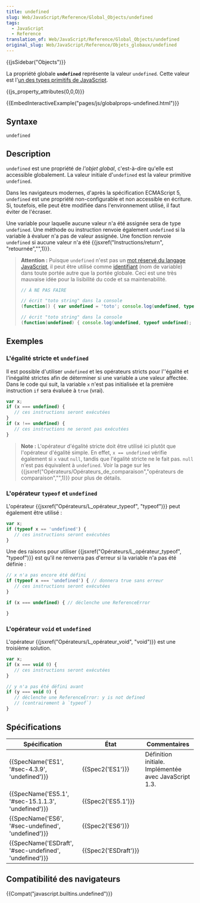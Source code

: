 ```yaml
---
title: undefined
slug: Web/JavaScript/Reference/Global_Objects/undefined
tags:
  - JavaScript
  - Reference
translation_of: Web/JavaScript/Reference/Global_Objects/undefined
original_slug: Web/JavaScript/Reference/Objets_globaux/undefined
---
```

{{jsSidebar("Objects")}}

La propriété globale **`undefined`** représente la valeur `undefined`_._ Cette valeur est l'[un des types primitifs de JavaScript](/fr/docs/Web/JavaScript/Structures_de_données#Le_type_ind.C3.A9fini).

{{js_property_attributes(0,0,0)}}

{{EmbedInteractiveExample("pages/js/globalprops-undefined.html")}}

## Syntaxe

    undefined

## Description

`undefined` est une propriété de _l'objet global_, c'est-à-dire qu'elle est accessible globalement. La valeur initiale d'`undefined` est la valeur primitive `undefined`.

Dans les navigateurs modernes, d'après la spécification ECMAScript 5, `undefined` est une propriété non-configurable et non accessible en écriture. Si, toutefois, elle peut être modifiée dans l'environnement utilisé, il faut éviter de l'écraser.

Une variable pour laquelle aucune valeur n'a été assignée sera de type `undefined`. Une méthode ou instruction renvoie également `undefined` si la variable à évaluer n'a pas de valeur assignée. Une fonction renvoie `undefined` si aucune valeur n'a été {{jsxref("Instructions/return", "retournée","",1)}}.

> **Attention :** Puisque `undefined` n'est pas un [mot réservé du langage JavaScript](/fr/docs/Web/JavaScript/Reference/Grammaire_lexicale#Mots-cl.C3.A9s), il peut être utilisé comme [identifiant](/fr/docs/Web/JavaScript/Guide/Valeurs,_variables,_et_littéraux#Variables) (nom de variable) dans toute portée autre que la portée globale. Ceci est une très mauvaise idée pour la lisibilité du code et sa maintenabilité.
>
> ```js
> // À NE PAS FAIRE
>
> // écrit "toto string" dans la console
> (function() { var undefined = 'toto'; console.log(undefined, typeof undefined); })();
>
> // écrit "toto string" dans la console
> (function(undefined) { console.log(undefined, typeof undefined); })('toto');
> ```

## Exemples

### L'égalité stricte et `undefined`

Il est possible d'utiliser `undefined` et les opérateurs stricts pour l''égalité et l'inégalité strictes afin de déterminer si une variable a une valeur affectée. Dans le code qui suit, la variable `x` n'est pas initialisée et la première instruction `if` sera évaluée à `true` (vrai).

```js
var x;
if (x === undefined) {
   // ces instructions seront exécutées
}
if (x !== undefined) {
   // ces instructions ne seront pas exécutées
}
```

> **Note :** L'opérateur d'égalité stricte doit être utilisé ici plutôt que l'opérateur d'égalité simple. En effet, `x == undefined` vérifie également si `x` vaut `null`, tandis que l'égalité stricte ne le fait pas. `null` n'est pas équivalent à `undefined`. Voir la page sur les {{jsxref("Opérateurs/Opérateurs_de_comparaison","opérateurs de comparaison","",1)}} pour plus de détails.

### L'opérateur `typeof` et `undefined`

L'opérateur {{jsxref("Opérateurs/L_opérateur_typeof", "typeof")}} peut également être utilisé&nbsp;:

```js
var x;
if (typeof x == 'undefined') {
   // ces instructions seront exécutées
}
```

Une des raisons pour utiliser {{jsxref("Opérateurs/L_opérateur_typeof", "typeof")}} est qu'il ne renverra pas d'erreur si la variable n'a pas été définie :

```js
// x n'a pas encore été défini
if (typeof x === 'undefined') { // donnera true sans erreur
   // ces instructions seront exécutées
}

if (x === undefined) { // déclenche une ReferenceError

}
```

### L'opérateur `void` et `undefined`

L'opérateur {{jsxref("Opérateurs/L_opérateur_void", "void")}} est une troisième solution.

```js
var x;
if (x === void 0) {
   // ces instructions seront exécutées
}

// y n'a pas été défini avant
if (y === void 0) {
   // déclenche une ReferenceError: y is not defined
   // (contrairement à `typeof`)
}
```

## Spécifications

| Spécification                                                            | État                         | Commentaires                                          |
| ------------------------------------------------------------------------ | ---------------------------- | ----------------------------------------------------- |
| {{SpecName('ES1', '#sec-4.3.9', 'undefined')}}             | {{Spec2('ES1')}}         | Définition initiale. Implémentée avec JavaScript 1.3. |
| {{SpecName('ES5.1', '#sec-15.1.1.3', 'undefined')}}     | {{Spec2('ES5.1')}}     |                                                       |
| {{SpecName('ES6', '#sec-undefined', 'undefined')}}     | {{Spec2('ES6')}}         |                                                       |
| {{SpecName('ESDraft', '#sec-undefined', 'undefined')}} | {{Spec2('ESDraft')}} |                                                       |

## Compatibilité des navigateurs

{{Compat("javascript.builtins.undefined")}}
